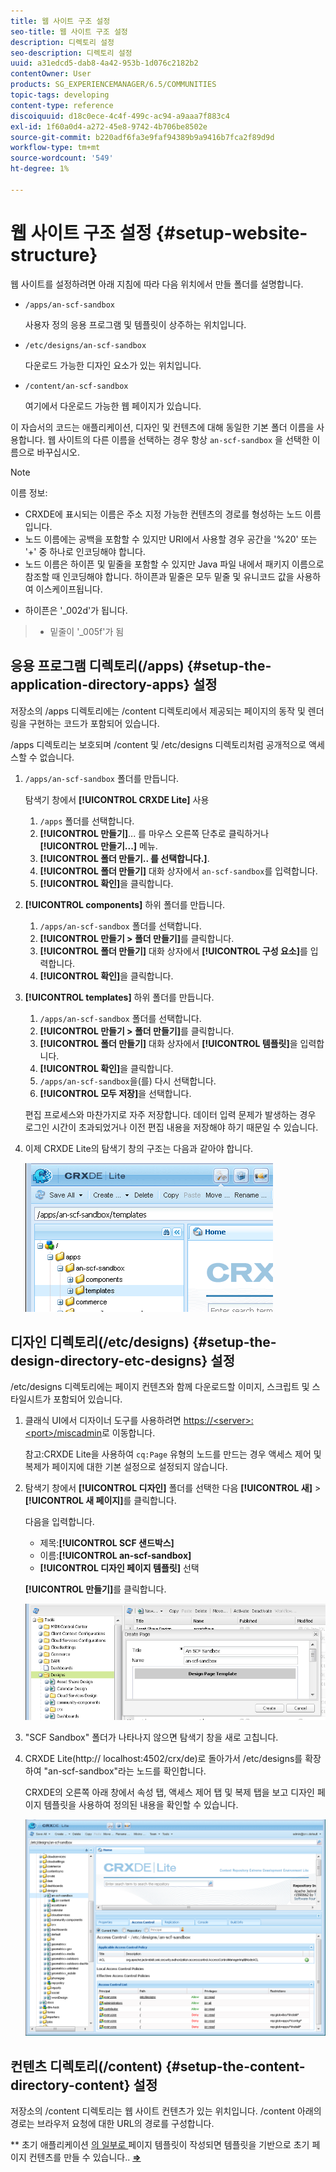 ```yaml
---
title: 웹 사이트 구조 설정
seo-title: 웹 사이트 구조 설정
description: 디렉토리 설정
seo-description: 디렉토리 설정
uuid: a31edcd5-dab8-4a42-953b-1d076c2182b2
contentOwner: User
products: SG_EXPERIENCEMANAGER/6.5/COMMUNITIES
topic-tags: developing
content-type: reference
discoiquuid: d18c0ece-4c4f-499c-ac94-a9aaa7f883c4
exl-id: 1f60a0d4-a272-45e8-9742-4b706be8502e
source-git-commit: b220adf6fa3e9faf94389b9a9416b7fca2f89d9d
workflow-type: tm+mt
source-wordcount: '549'
ht-degree: 1%

---
```


# 웹 사이트 구조 설정 {#setup-website-structure}

웹 사이트를 설정하려면 아래 지침에 따라 다음 위치에서 만들 폴더를 설명합니다.

* `/apps/an-scf-sandbox`

   사용자 정의 응용 프로그램 및 템플릿이 상주하는 위치입니다.

* `/etc/designs/an-scf-sandbox`

   다운로드 가능한 디자인 요소가 있는 위치입니다.

* `/content/an-scf-sandbox`

   여기에서 다운로드 가능한 웹 페이지가 있습니다.

이 자습서의 코드는 애플리케이션, 디자인 및 컨텐츠에 대해 동일한 기본 폴더 이름을 사용합니다. 웹 사이트의 다른 이름을 선택하는 경우 항상 `an-scf-sandbox` 을 선택한 이름으로 바꾸십시오.

>[!NOTE]
>
>이름 정보:
>
>* CRXDE에 표시되는 이름은 주소 지정 가능한 컨텐츠의 경로를 형성하는 노드 이름입니다.
>* 노드 이름에는 공백을 포함할 수 있지만 URI에서 사용할 경우 공간을 &#39;%20&#39; 또는 &#39;+&#39; 중 하나로 인코딩해야 합니다.
>* 노드 이름은 하이픈 및 밑줄을 포함할 수 있지만 Java 파일 내에서 패키지 이름으로 참조할 때 인코딩해야 합니다. 하이픈과 밑줄은 모두 밑줄 및 유니코드 값을 사용하여 이스케이프됩니다.

   >
   >   
   * 하이픈은 &#39;_002d&#39;가 됩니다.
   >   * 밑줄이 &#39;_005f&#39;가 됨


## 응용 프로그램 디렉토리(/apps) {#setup-the-application-directory-apps} 설정

저장소의 /apps 디렉토리에는 /content 디렉토리에서 제공되는 페이지의 동작 및 렌더링을 구현하는 코드가 포함되어 있습니다.

/apps 디렉토리는 보호되며 /content 및 /etc/designs 디렉토리처럼 공개적으로 액세스할 수 없습니다.

1. `/apps/an-scf-sandbox` 폴더를 만듭니다.

   탐색기 창에서 **[!UICONTROL CRXDE Lite]** 사용

   1. `/apps` 폴더를 선택합니다.
   1. **[!UICONTROL 만들기]**... 를 마우스 오른쪽 단추로 클릭하거나 **[!UICONTROL 만들기...]** 메뉴.
   1. **[!UICONTROL 폴더 만들기.. 를 선택합니다.]**.
   1. **[!UICONTROL 폴더 만들기]** 대화 상자에서 `an-scf-sandbox`를 입력합니다.
   1. **[!UICONTROL 확인]**&#x200B;을 클릭합니다.

1. **[!UICONTROL components]** 하위 폴더를 만듭니다.

   1. `/apps/an-scf-sandbox` 폴더를 선택합니다.
   1. **[!UICONTROL 만들기 > 폴더 만들기]**&#x200B;를 클릭합니다.
   1. **[!UICONTROL 폴더 만들기]** 대화 상자에서 **[!UICONTROL 구성 요소]**&#x200B;를 입력합니다.
   1. **[!UICONTROL 확인]**&#x200B;을 클릭합니다.

1. **[!UICONTROL templates]** 하위 폴더를 만듭니다.

   1. `/apps/an-scf-sandbox` 폴더를 선택합니다.
   1. **[!UICONTROL 만들기 > 폴더 만들기]**&#x200B;를 클릭합니다.
   1. **[!UICONTROL 폴더 만들기]** 대화 상자에서 **[!UICONTROL 템플릿]**&#x200B;을 입력합니다.
   1. **[!UICONTROL 확인]**&#x200B;을 클릭합니다.
   1. `/apps/an-scf-sandbox`을(를) 다시 선택합니다.
   1. **[!UICONTROL 모두 저장]**&#x200B;을 선택합니다.

   편집 프로세스와 마찬가지로 자주 저장합니다. 데이터 입력 문제가 발생하는 경우 로그인 시간이 초과되었거나 이전 편집 내용을 저장해야 하기 때문일 수 있습니다.

1. 이제 CRXDE Lite의 탐색기 창의 구조는 다음과 같아야 합니다.

   ![crxde-template](assets/crxde-template.png)

## 디자인 디렉토리(/etc/designs) {#setup-the-design-directory-etc-designs} 설정

/etc/designs 디렉토리에는 페이지 컨텐츠와 함께 다운로드할 이미지, 스크립트 및 스타일시트가 포함되어 있습니다.

1. 클래식 UI에서 디자이너 도구를 사용하려면 [https://&lt;server>:&lt;port>/miscadmin](http://localhost:4502/miscadmin)로 이동합니다.

   참고:CRXDE Lite을 사용하여 `cq:Page` 유형의 노드를 만드는 경우 액세스 제어 및 복제가 페이지에 대한 기본 설정으로 설정되지 않습니다.

1. 탐색기 창에서 **[!UICONTROL 디자인]** 폴더를 선택한 다음 **[!UICONTROL 새]** > **[!UICONTROL 새 페이지]**&#x200B;를 클릭합니다.

   다음을 입력합니다.

   * 제목:**[!UICONTROL SCF 샌드박스]**
   * 이름:**[!UICONTROL an-scf-sandbox]**
   * **[!UICONTROL 디자인 페이지 템플릿]** 선택

   **[!UICONTROL 만들기]**&#x200B;를 클릭합니다.

   ![디자인 템플릿](assets/design-template.png)

1. &quot;SCF Sandbox&quot; 폴더가 나타나지 않으면 탐색기 창을 새로 고칩니다.

1. CRXDE Lite(http:// localhost:4502/crx/de)로 돌아가서 /etc/designs를 확장하여 &quot;an-scf-sandbox&quot;라는 노드를 확인합니다.

   CRXDE의 오른쪽 아래 창에서 속성 탭, 액세스 제어 탭 및 복제 탭을 보고 디자인 페이지 템플릿을 사용하여 정의된 내용을 확인할 수 있습니다.

   ![crxde-configure-template](assets/crxde-configure-template.png)

## 컨텐츠 디렉토리(/content) {#setup-the-content-directory-content} 설정

저장소의 /content 디렉토리는 웹 사이트 컨텐츠가 있는 위치입니다. /content 아래의 경로는 브라우저 요청에 대한 URL의 경로를 구성합니다.

** 초기 애플리케이션 [의 일부로 ](initial-app.md#createthepagetemplate) 페이지 템플릿이 작성되면 템플릿을 기반으로 초기 페이지 컨텐츠를 만들 수 있습니다..  [**⇒**](initial-app.md)

